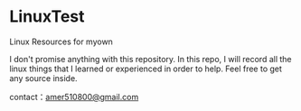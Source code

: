# LinuxTest
Linux Resources for myown

I don't promise anything with this repository. 
In this repo, I will record all the linux things that I learned or experienced in order to help. 
Feel free to get any source inside.

contact：amer510800@gmail.com
